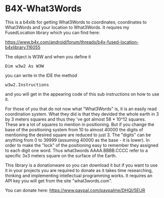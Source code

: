 # B4X-What3Words

This is a b4xlib for getting What3Words to coordinates, coordinates to What3Words and your location to What3Words. It requres my FusedLocation library which you can find here:

https://www.b4x.com/android/forum/threads/b4x-fused-location-b4xlibrary.116055

The object is W3W and when you define it <pre>Dim w3w2 As W3W</pre> you can write in the IDE the method <pre>w3w2.Instructions</pre> and you will get in the appearing code of this sub instructions on how to use it.

For those of you that do not now what "What3Words" is, it is an easily read coordination system. What they did is that they devided the whole earth in 3 by 3 meters squares and thus they 've got almost 58 * 10^12 squares. These are a lot of squares to mention in positioning. But if you change the base of the positioning system from 10 to almost 40000 the digits of mentioning the desired square are reduced to just 3. The "digits" can be anything from 0 to 39999 (assuming 40000 as the base - it is lower). In order to make the "lock" of the positioning easy to remember they assigned to each digit one word. Thus what3words AAAA.BBBB.CCCC refer to a specific 3x3 meters square on the surface of the Earth.

This library is a donationware so you can download it but if you want to use it in your projects you are required to donate as it takes time researching, thinking and implementing intellectual programming works. It requires an API key you will get from the site "what3words.com".

You can donate here:
https://www.paypal.com/paypalme/DHQI/5EUR
